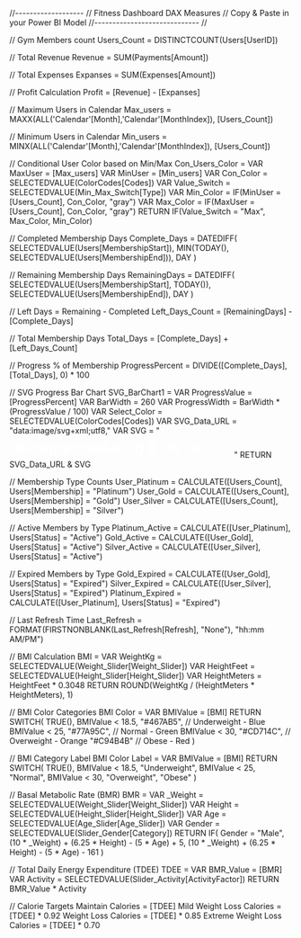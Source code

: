 
//------------------- // Fitness Dashboard DAX Measures // Copy & Paste in your Power BI Model //----------------------------- //

// Gym Members count 
Users_Count = DISTINCTCOUNT(Users[UserID])

// Total Revenue
Revenue = SUM(Payments[Amount])

// Total Expenses
Expanses = SUM(Expenses[Amount])

// Profit Calculation
Profit = [Revenue] - [Expanses]

// Maximum Users in Calendar
Max_users = MAXX(ALL('Calendar'[Month],'Calendar'[MonthIndex]), [Users_Count])

// Minimum Users in Calendar
Min_users = MINX(ALL('Calendar'[Month],'Calendar'[MonthIndex]), [Users_Count])

// Conditional User Color based on Min/Max
Con_Users_Color =
VAR MaxUser = [Max_users]
VAR MinUser = [Min_users]
VAR Con_Color = SELECTEDVALUE(ColorCodes[Codes])
VAR Value_Switch = SELECTEDVALUE(Min_Max_Switch[Type])
VAR Min_Color = IF(MinUser = [Users_Count], Con_Color, "gray")
VAR Max_Color = IF(MaxUser = [Users_Count], Con_Color, "gray")
RETURN IF(Value_Switch = "Max", Max_Color, Min_Color)

// Completed Membership Days
Complete_Days =
DATEDIFF(
    SELECTEDVALUE(Users[MembershipStart]),
    MIN(TODAY(), SELECTEDVALUE(Users[MembershipEnd])),
    DAY
)

// Remaining Membership Days
RemainingDays =
DATEDIFF(
    SELECTEDVALUE(Users[MembershipStart], TODAY()),
    SELECTEDVALUE(Users[MembershipEnd]),
    DAY
)

// Left Days = Remaining - Completed
Left_Days_Count = [RemainingDays] - [Complete_Days]

// Total Membership Days
Total_Days = [Complete_Days] + [Left_Days_Count]

// Progress % of Membership
ProgressPercent = DIVIDE([Complete_Days], [Total_Days], 0) * 100

// SVG Progress Bar Chart
SVG_BarChart1 =
VAR ProgressValue = [ProgressPercent]
VAR BarWidth = 260
VAR ProgressWidth = BarWidth * (ProgressValue / 100)
VAR Select_Color = SELECTEDVALUE(ColorCodes[Codes])
VAR SVG_Data_URL = "data:image/svg+xml;utf8,"
VAR SVG =
    "<svg width='400' height='40' xmlns='http://www.w3.org/2000/svg'>" &
        "<rect x='10' y='10' width='" & BarWidth & "' height='20' rx='10' ry='10' fill='#555' />" &
        "<rect x='10' y='10' width='" & ProgressWidth & "' height='20' rx='10' ry='10' fill='" & Select_Color & "' />" &
        "<text x='360' y='25' font-family='Arial' font-size='25' font-weight='bold' fill='white' text-anchor='end' alignment-baseline='middle'>" &
            ROUND(ProgressValue, 0) & "%" &
        "</text>" &
    "</svg>"
RETURN
    SVG_Data_URL & SVG

// Membership Type Counts
User_Platinum = CALCULATE([Users_Count], Users[Membership] = "Platinum")
User_Gold = CALCULATE([Users_Count], Users[Membership] = "Gold")
User_Silver = CALCULATE([Users_Count], Users[Membership] = "Silver")

// Active Members by Type
Platinum_Active = CALCULATE([User_Platinum], Users[Status] = "Active")
Gold_Active = CALCULATE([User_Gold], Users[Status] = "Active")
Silver_Active = CALCULATE([User_Silver], Users[Status] = "Active")

// Expired Members by Type
Gold_Expired = CALCULATE([User_Gold], Users[Status] = "Expired")
Silver_Expired = CALCULATE([User_Silver], Users[Status] = "Expired")
Platinum_Expired = CALCULATE([User_Platinum], Users[Status] = "Expired")

// Last Refresh Time
Last_Refresh = FORMAT(FIRSTNONBLANK(Last_Refresh[Refresh], "None"), "hh:mm AM/PM")

// BMI Calculation
BMI =
VAR WeightKg = SELECTEDVALUE(Weight_Slider[Weight_Slider])
VAR HeightFeet = SELECTEDVALUE(Height_Slider[Height_Slider])
VAR HeightMeters = HeightFeet * 0.3048
RETURN ROUND(WeightKg / (HeightMeters * HeightMeters), 1)

// BMI Color Categories
BMI Color =
VAR BMIValue = [BMI]
RETURN
    SWITCH(
        TRUE(),
        BMIValue < 18.5, "#467AB5",    // Underweight - Blue
        BMIValue < 25, "#77A95C",      // Normal - Green
        BMIValue < 30, "#CD714C",      // Overweight - Orange
        "#C94B4B"                      // Obese - Red
    )

// BMI Category Label
BMI Color Label =
VAR BMIValue = [BMI]
RETURN
    SWITCH(
        TRUE(),
        BMIValue < 18.5, "Underweight",
        BMIValue < 25, "Normal",
        BMIValue < 30, "Overweight",
        "Obese"
    )

// Basal Metabolic Rate (BMR)
BMR =
VAR _Weight = SELECTEDVALUE(Weight_Slider[Weight_Slider])
VAR Height = SELECTEDVALUE(Height_Slider[Height_Slider])
VAR Age = SELECTEDVALUE(Age_Slider[Age_Slider])
VAR Gender = SELECTEDVALUE(Slider_Gender[Category])
RETURN
    IF(
        Gender = "Male",
        (10 * _Weight) + (6.25 * Height) - (5 * Age) + 5,
        (10 * _Weight) + (6.25 * Height) - (5 * Age) - 161
    )

// Total Daily Energy Expenditure (TDEE)
TDEE =
VAR BMR_Value = [BMR]
VAR Activity = SELECTEDVALUE(Slider_Activity[ActivityFactor])
RETURN BMR_Value * Activity

// Calorie Targets
Maintain Calories = [TDEE]
Mild Weight Loss Calories = [TDEE] * 0.92
Weight Loss Calories = [TDEE] * 0.85
Extreme Weight Loss Calories = [TDEE] * 0.70
